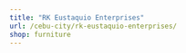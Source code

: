 ```yaml
---
title: "RK Eustaquio Enterprises"
url: /cebu-city/rk-eustaquio-enterprises/
shop: furniture
---
```

